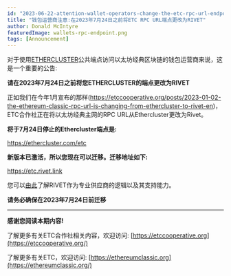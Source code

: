 ```yaml
---
id: "2023-06-22-attention-wallet-operators-change-the-etc-rpc-url-endpoint-to-rivet-by-july-1st-2023-cn"
title: "钱包运营商注意:在2023年7月24日之前将ETC RPC URL端点更改为RIVET"
author: Donald McIntyre
featuredImage: wallets-rpc-endpoint.png
tags: [Announcement]
---
```


对于使用[ETHERCLUSTER](https://ethercluster.com/)公共端点访问以太坊经典区块链的钱包运营商来说，这是一个重要的公告:

**请在2023年7月24日之前将您ETHERCLUSTER的端点更改为RIVET**

正如我们在今年1月宣布的那样(https://etccooperative.org/posts/2023-01-02-the-ethereum-classic-rpc-url-is-changing-from-ethercluster-to-rivet-en)， ETC合作社正在将以太坊经典主网的RPC URL从Ethercluster更改为Rivet。

**将于7月24日停止的Ethercluster端点是:**

https://ethercluster.com/etc

**新版本已激活，所以您现在可以迁移。迁移地址如下:**

https://etc.rivet.link

您可以[由此](https://etccooperative.org/posts/2023-01-02-the-ethereum-classic-rpc-url-is-changing-from-ethercluster-to-rivet-en)了解RIVET作为专业供应商的逻辑以及其支持能力。

**请务必确保在2023年7月24日前迁移** 

---

**感谢您阅读本期内容!**

了解更多有关ETC合作社相关内容，欢迎访问:  [https://etccooperative.org](https://etccooperative.org/)

了解更多有关ETC，欢迎访问:  [https://ethereumclassic.org](https://ethereumclassic.org/)
